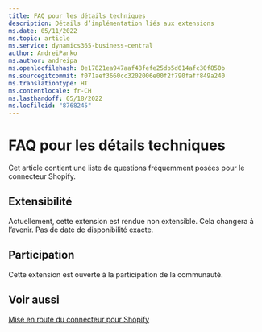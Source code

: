 ```yaml
---
title: FAQ pour les détails techniques
description: Détails d’implémentation liés aux extensions
ms.date: 05/11/2022
ms.topic: article
ms.service: dynamics365-business-central
author: AndreiPanko
ms.author: andreipa
ms.openlocfilehash: 0e17821ea947aaf48fefe25db5d014afc30f850b
ms.sourcegitcommit: f071aef3660cc3202006e00f2f790faff849a240
ms.translationtype: HT
ms.contentlocale: fr-CH
ms.lasthandoff: 05/18/2022
ms.locfileid: "8768245"
---
```

# <a name="faq-for-technical-details"></a>FAQ pour les détails techniques

Cet article contient une liste de questions fréquemment posées pour le connecteur Shopify.

## <a name="extensibility"></a>Extensibilité

Actuellement, cette extension est rendue non extensible.
Cela changera à l’avenir. Pas de date de disponibilité exacte.

## <a name="contribution"></a>Participation

Cette extension est ouverte à la participation de la communauté.

## <a name="see-also"></a>Voir aussi

[Mise en route du connecteur pour Shopify](get-started.md)  

